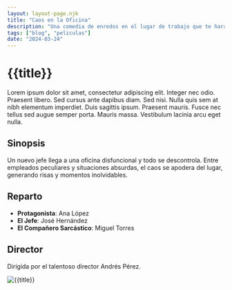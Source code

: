 ```yaml
---
layout: layout-page.njk
title: "Caos en la Oficina"
description: "Una comedia de enredos en el lugar de trabajo que te hará reír sin parar."
tags: ["blog", "peliculas"]
date: "2024-03-24"
---
```


# {{title}}

Lorem ipsum dolor sit amet, consectetur adipiscing elit. Integer nec odio. Praesent libero. Sed cursus ante dapibus diam. Sed nisi. Nulla quis sem at nibh elementum imperdiet. Duis sagittis ipsum. Praesent mauris. Fusce nec tellus sed augue semper porta. Mauris massa. Vestibulum lacinia arcu eget nulla.

## Sinopsis

Un nuevo jefe llega a una oficina disfuncional y todo se descontrola. Entre empleados peculiares y situaciones absurdas, el caos se apodera del lugar, generando risas y momentos inolvidables.

## Reparto

- **Protagonista**: Ana López
- **El Jefe**: José Hernández
- **El Compañero Sarcástico**: Miguel Torres

## Director

Dirigida por el talentoso director Andrés Pérez.

![{{title}}](/img/github.svg)
